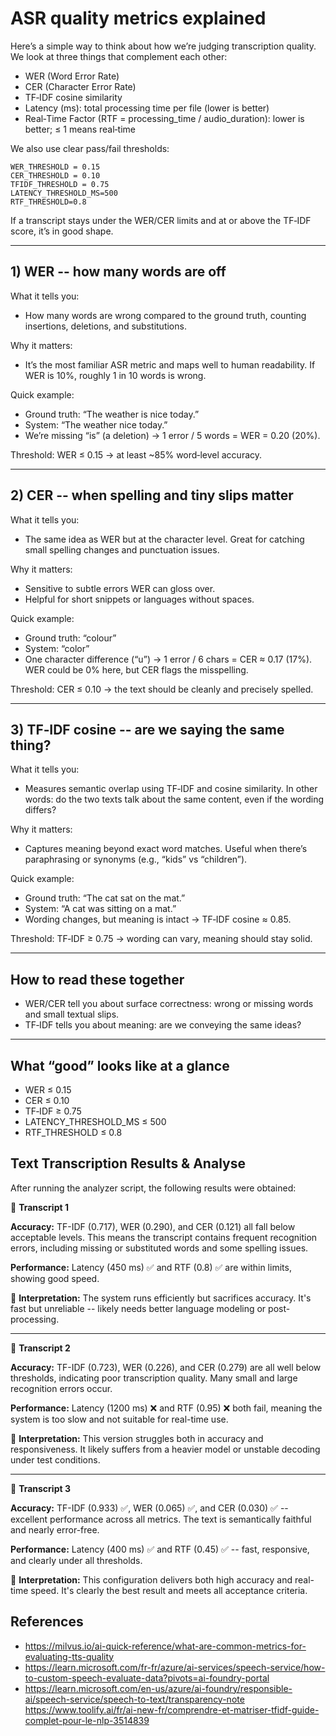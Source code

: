 # ASR quality metrics explained

Here’s a simple way to think about how we’re judging transcription quality. We look at three things that complement each other:

- WER (Word Error Rate)
- CER (Character Error Rate)
- TF‑IDF cosine similarity
- Latency (ms): total processing time per file (lower is better)
- Real‑Time Factor (RTF = processing_time / audio_duration): lower is better; ≤ 1 means real‑time

We also use clear pass/fail thresholds:

```
WER_THRESHOLD = 0.15
CER_THRESHOLD = 0.10
TFIDF_THRESHOLD = 0.75
LATENCY_THRESHOLD_MS=500
RTF_THRESHOLD=0.8
```

If a transcript stays under the WER/CER limits and at or above the TF‑IDF score, it’s in good shape.

---

## 1) WER -- how many words are off

What it tells you:

- How many words are wrong compared to the ground truth, counting insertions, deletions, and substitutions.

Why it matters:

- It’s the most familiar ASR metric and maps well to human readability. If WER is 10%, roughly 1 in 10 words is wrong.

Quick example:

- Ground truth: “The weather is nice today.”
- System: “The weather nice today.”
- We’re missing “is” (a deletion) → 1 error / 5 words = WER = 0.20 (20%).

Threshold: WER ≤ 0.15 → at least ~85% word‑level accuracy.

---

## 2) CER -- when spelling and tiny slips matter

What it tells you:

- The same idea as WER but at the character level. Great for catching small spelling changes and punctuation issues.

Why it matters:

- Sensitive to subtle errors WER can gloss over.
- Helpful for short snippets or languages without spaces.

Quick example:

- Ground truth: “colour”
- System: “color”
- One character difference (“u”) → 1 error / 6 chars = CER ≈ 0.17 (17%). WER could be 0% here, but CER flags the misspelling.

Threshold: CER ≤ 0.10 → the text should be cleanly and precisely spelled.

---

## 3) TF‑IDF cosine -- are we saying the same thing?

What it tells you:

- Measures semantic overlap using TF‑IDF and cosine similarity. In other words: do the two texts talk about the same content, even if the wording differs?

Why it matters:

- Captures meaning beyond exact word matches. Useful when there’s paraphrasing or synonyms (e.g., “kids” vs “children”).

Quick example:

- Ground truth: “The cat sat on the mat.”
- System: “A cat was sitting on a mat.”
- Wording changes, but meaning is intact → TF‑IDF cosine ≈ 0.85.

Threshold: TF‑IDF ≥ 0.75 → wording can vary, meaning should stay solid.

---

## How to read these together

- WER/CER tell you about surface correctness: wrong or missing words and small textual slips.
- TF‑IDF tells you about meaning: are we conveying the same ideas?

---

## What “good” looks like at a glance

- WER ≤ 0.15
- CER ≤ 0.10
- TF‑IDF ≥ 0.75
- LATENCY_THRESHOLD_MS ≤ 500
- RTF_THRESHOLD ≤ 0.8

## Text Transcription Results & Analyse

After running the analyzer script, the following results were obtained:

📄 **Transcript 1**

**Accuracy:**
TF-IDF (0.717), WER (0.290), and CER (0.121) all fall below acceptable levels.
This means the transcript contains frequent recognition errors, including missing or substituted words and some spelling issues.

**Performance:**
Latency (450 ms) ✅ and RTF (0.8) ✅ are within limits, showing good speed.

🧩 **Interpretation:**
The system runs efficiently but sacrifices accuracy.
It's fast but unreliable -- likely needs better language modeling or post-processing.

---

📄 **Transcript 2**

**Accuracy:**
TF-IDF (0.723), WER (0.226), and CER (0.279) are all well below thresholds, indicating poor transcription quality.
Many small and large recognition errors occur.

**Performance:**
Latency (1200 ms) ❌ and RTF (0.95) ❌ both fail, meaning the system is too slow and not suitable for real-time use.

🧩 **Interpretation:**
This version struggles both in accuracy and responsiveness.
It likely suffers from a heavier model or unstable decoding under test conditions.

---

📄 **Transcript 3**

**Accuracy:**
TF-IDF (0.933) ✅, WER (0.065) ✅, and CER (0.030) ✅ -- excellent performance across all metrics.
The text is semantically faithful and nearly error-free.

**Performance:**
Latency (400 ms) ✅ and RTF (0.45) ✅ -- fast, responsive, and clearly under all thresholds.

🧩 **Interpretation:**
This configuration delivers both high accuracy and real-time speed.
It's clearly the best result and meets all acceptance criteria.

## References

- https://milvus.io/ai-quick-reference/what-are-common-metrics-for-evaluating-tts-quality
- https://learn.microsoft.com/fr-fr/azure/ai-services/speech-service/how-to-custom-speech-evaluate-data?pivots=ai-foundry-portal
- https://learn.microsoft.com/en-us/azure/ai-foundry/responsible-ai/speech-service/speech-to-text/transparency-note
  https://www.toolify.ai/fr/ai-new-fr/comprendre-et-matriser-tfidf-guide-complet-pour-le-nlp-3514839
